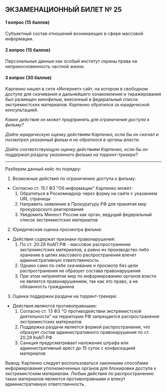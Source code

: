## ЭКЗАМЕНАЦИОННЫЙ БИЛЕТ № 25
#### 1 вопрос (15 баллов)
Субъектный состав отношений возникающих в сфере массовой информации.

#### 2 вопрос (15 баллов)
Персональные данные как особый институт охраны права на неприкосновенность частной жизни.

#### 3 вопрос (30 баллов)

Карпенко нашел в сети «Интернет» сайт, на котором в свободном доступе для скачивания и дальнейшего ознакомления и тиражирования был размещен кинофильм, внесенный в федеральный список экстремистских материалов. Карпенко обратился за юридической консультацией.

_Какие действия он может предпринять для ограничения доступа к фильму?_

_Дайте юридическую оценку действиям Карпенко, если бы он скачал и посмотрел указанный фильм и не обратился в органы власти._

_Дайте соответствующую оценку действиям Карпенко, если бы он поддержал раздачу указанного фильма на торрент-трекере?_



---
Разберем данный кейс по порядку:

1. Возможные действия по ограничению доступа к фильму:
- Согласно ст. 15.1 ФЗ "Об информации" Карпенко может:
   1. Обратиться в Роскомнадзор через форму на сайте с указанием URL страницы
   2. Направить заявление в Прокуратуру РФ для принятия мер прокурорского реагирования
   3. Уведомить Минюст России как орган, ведущий федеральный список экстремистских материалов

2. Юридическая оценка просмотра фильма:
- Действия содержат признаки правонарушения:
   1. По ст. 20.29 КоАП РФ - массовое распространение экстремистских материалов, а равно их производство либо хранение в целях массового распространения влечет административную ответственность
   2. Однако само по себе скачивание и просмотр без цели распространения не образует состава правонарушения
   3. При этом непринятие мер по информированию органов власти не является правонарушением, так как это право, а не обязанность гражданина

3. Оценка поддержки раздачи на торрент-трекере:
- Действия являются противоправными:
   1. Согласно ст. 13 ФЗ "О противодействии экстремистской деятельности" на территории РФ запрещается распространение экстремистских материалов
   2. Поддержка раздачи является формой распространения, что образует состав административного правонарушения по ст. 20.29 КоАП РФ
   3. Санкция предусматривает наложение штрафа или административный арест до 15 суток с конфискацией материалов

Вывод: Карпенко следует воспользоваться законными способами информирования уполномоченных органов для блокировки доступа к экстремистским материалам. Любые действия по распространению таких материалов являются противоправными и влекут административную ответственность.
